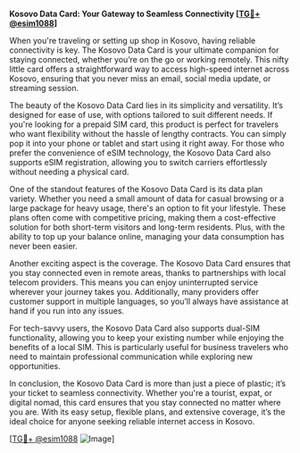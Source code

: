 **Kosovo Data Card: Your Gateway to Seamless Connectivity [[TG💪+ @esim1088](https://t.me/s/esim1088)]**

When you're traveling or setting up shop in Kosovo, having reliable connectivity is key. The Kosovo Data Card is your ultimate companion for staying connected, whether you’re on the go or working remotely. This nifty little card offers a straightforward way to access high-speed internet across Kosovo, ensuring that you never miss an email, social media update, or streaming session.

The beauty of the Kosovo Data Card lies in its simplicity and versatility. It’s designed for ease of use, with options tailored to suit different needs. If you're looking for a prepaid SIM card, this product is perfect for travelers who want flexibility without the hassle of lengthy contracts. You can simply pop it into your phone or tablet and start using it right away. For those who prefer the convenience of eSIM technology, the Kosovo Data Card also supports eSIM registration, allowing you to switch carriers effortlessly without needing a physical card.

One of the standout features of the Kosovo Data Card is its data plan variety. Whether you need a small amount of data for casual browsing or a large package for heavy usage, there's an option to fit your lifestyle. These plans often come with competitive pricing, making them a cost-effective solution for both short-term visitors and long-term residents. Plus, with the ability to top up your balance online, managing your data consumption has never been easier.

Another exciting aspect is the coverage. The Kosovo Data Card ensures that you stay connected even in remote areas, thanks to partnerships with local telecom providers. This means you can enjoy uninterrupted service wherever your journey takes you. Additionally, many providers offer customer support in multiple languages, so you’ll always have assistance at hand if you run into any issues.

For tech-savvy users, the Kosovo Data Card also supports dual-SIM functionality, allowing you to keep your existing number while enjoying the benefits of a local SIM. This is particularly useful for business travelers who need to maintain professional communication while exploring new opportunities.

In conclusion, the Kosovo Data Card is more than just a piece of plastic; it’s your ticket to seamless connectivity. Whether you're a tourist, expat, or digital nomad, this card ensures that you stay connected no matter where you are. With its easy setup, flexible plans, and extensive coverage, it’s the ideal choice for anyone seeking reliable internet access in Kosovo.

[[TG💪+ @esim1088](https://t.me/s/esim1088) ![Image](https://i.postimg.cc/Y0z9fWf4/image.png)]